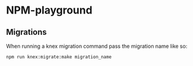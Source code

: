 # NPM-playground

## Migrations

When running a knex migration command pass the migration name like so:

```
npm run knex:migrate:make migration_name
```